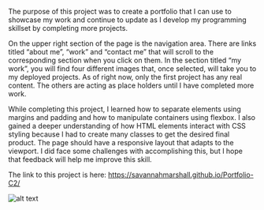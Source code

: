 The purpose of this project was to create a portfolio that I can use to showcase my work and continue to update as I develop my programming skillset by completing more projects.

On the upper right section of the page is the navigation area. There are links titled “about me”, “work” and “contact me” that will scroll to the corresponding section when you click on them. In the section titled “my work”, you will find four different images that, once selected, will take you to my deployed projects. As of right now, only the first project has any real content. The others are acting as place holders until I have completed more work.

While completing this project, I learned how to separate elements using margins and padding and how to manipulate containers using flexbox. I also gained a deeper understanding of how HTML elements interact with CSS styling because I had to create many classes to get the desired final product. The page should have a responsive layout that adapts to the viewport. I did face some challenges with accomplishing this, but I hope that feedback will help me improve this skill. 

The link to this project is here: https://savannahmarshall.github.io/Portfolio-C2/

![alt text](https://github.com/savannahmarshall/Portfolio-C2/blob/main/Challenge-2%20Screenshot.png)


